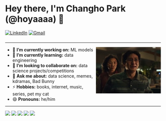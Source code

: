 
<h1 align="left"> Hey there, I'm Changho Park (@hoyaaaa) 👋 </h1>

<p align="left">
   <a href="https://www.linkedin.com/in/arc0710/"><img alt="LinkedIn" src="https://img.shields.io/badge/-arc0710-0075b5?style=flat-square&logo=Linkedin&logoColor=white&link=https://www.linkedin.com/in/arc0710/"></a> 
   <a href="mailto:hoya.develop@gmail.com"><img alt="Gmail" src="https://img.shields.io/badge/-hoya.develop@gmail.com-eb4336?style=flat-square&logo=Gmail&logoColor=white&link=mailto:hoya.develop@gmail.com"></a>
</p>

<h3 align="left"> </h3>

---

<!-- credits for gif https://gph.is/g/ZWg5jr7 -->
<img align="right" height="150" width="210" src="docs/IMG_0871.jpeg">

- 🔭 **I’m currently working on:** ML models
- 🌱 **I’m currently learning:** data engineering
- 👯 **I’m looking to collaborate on:** data science projects/competitions
- 💬 **Ask me about:** data science, memes, kdramas, Bad Bunny
- ⚡ **Hobbies:** books, internet, music, series, pet my cat
- 😄 **Pronouns:** he/him

---

![](http://github-profile-summary-cards.vercel.app/api/cards/profile-details?username=hoyaaaa&theme=transparent)
![](http://github-profile-summary-cards.vercel.app/api/cards/repos-per-language?username=hoyaaaa&theme=transparent)
![](http://github-profile-summary-cards.vercel.app/api/cards/most-commit-language?username=hoyaaaa&theme=transparent)
![](http://github-profile-summary-cards.vercel.app/api/cards/stats?username=hoyaaaa&theme=transparent)
![](http://github-profile-summary-cards.vercel.app/api/cards/productive-time?username=hoyaaaa&theme=transparent&utcOffset=9)

